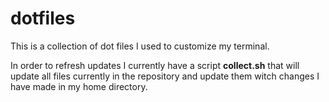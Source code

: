 # dotfiles
This is a collection of dot files I used to customize my terminal.

In order to refresh updates I currently have a script **collect.sh** that will update all files currently in the repository
and update them witch changes I have made in my home directory.
